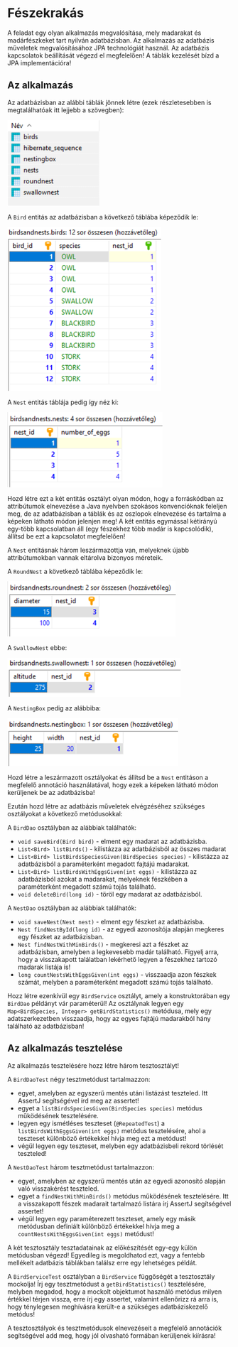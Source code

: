 # Fészekrakás

A feladat egy olyan alkalmazás megvalósítása, mely madarakat és madárfészkeket tart 
nyilván adatbázisban. Az alkalmazás az adatbázis műveletek megvalósításához JPA technológiát 
használ. Az adatbázis kapcsolatok beállítását végezd el megfelelően! A táblák kezelését bízd 
a JPA implementációra!

## Az alkalmazás

Az adatbázisban az alábbi táblák jönnek létre (ezek részletesebben is megtalálhatóak itt lejjebb 
a szövegben):

![tables](images/tables.PNG)

A `Bird` entitás az adatbázisban a következő táblába képeződik le:

![bird table](images/birdtable.PNG)

A `Nest` entitás táblája pedig így néz ki:

![nest table](images/nesttable.PNG)

Hozd létre ezt a két entitás osztályt olyan módon, hogy a forráskódban az attribútumok 
elnevezése a Java nyelvben szokásos konvencióknak feleljen meg, de az adatbázisban 
a táblák és az oszlopok elnevezése és tartalma a képeken látható módon jelenjen meg! 
A két entitás egymással kétirányú egy-több kapcsolatban áll (egy fészekhez több madár 
is kapcsolódik), állítsd be ezt a kapcsolatot megfelelően!

A `Nest` entitásnak három leszármazottja van, melyeknek újabb attribútumokban vannak eltárolva 
bizonyos méreteik.

A `RoundNest` a következő táblába képeződik le:

![roundnest table](images/roundnesttable.PNG)

A `SwallowNest` ebbe:

![swallownest table](images/swallownesttable.PNG)

A `NestingBox` pedig az alábbiba:

![nestingbox table](images/nestingboxtable.PNG)

Hozd létre a leszármazott osztályokat és állítsd be a `Nest` entitáson a megfelelő 
annotáció használatával, hogy ezek a képeken látható módon kerüljenek be az adatbázisba!

Ezután hozd létre az adatbázis műveletek elvégzéséhez szükséges osztályokat a 
következő metódusokkal:

A `BirdDao` osztályban az alábbiak találhatók:

* `void saveBird(Bird bird)` - elment egy madarat az adatbázisba.
* `List<Bird> listBirds()` - kilistázza az adatbázisból az összes madarat 
* `List<Bird> listBirdsSpeciesGiven(BirdSpecies species)` - kilistázza az adatbázisból a 
  paraméterként megadott fajtájú madarakat. 
* `List<Bird> listBirdsWithEggsGiven(int eggs)` - kilistázza az adatbázisból azokat a madarakat, 
  melyeknek fészkében a paraméterként megadott számú tojás található.
* `void deleteBird(long id)` - töröl egy madarat az adatbázisból.  
  
A `NestDao` osztályban az alábbiak találhatók:

* `void saveNest(Nest nest)` - elment egy fészket az adatbázisba.
* `Nest findNestById(long id)` - az egyedi azonosítója alapján megkeres egy fészket az adatbázisban.
* `Nest findNestWithMinBirds()` - megkeresi azt a fészket az adatbázisban, amelyben a 
  legkevesebb madár található. Figyelj arra, hogy a visszakapott találatban lekérhető legyen a 
  fészekhez tartozó madarak listája is!
* `long countNestsWithEggsGiven(int eggs)` - visszaadja azon fészkek számát, melyben a 
  paraméterként megadott számú tojás található.
  
Hozz létre ezenkívül egy `BirdService` osztályt, amely a konstruktorában egy `BirdDao` 
példányt vár paraméterül! Az osztálynak legyen egy `Map<BirdSpecies, Integer> getBirdStatistics()` 
metódusa, mely egy adatszerkezetben visszaadja, hogy az egyes fajtájú madarakból hány található 
az adatbázisban!

## Az alkalmazás tesztelése

Az alkalmazás tesztelésére hozz létre három tesztosztályt!

A `BirdDaoTest` négy tesztmetódust tartalmazzon:

* egyet, amelyben az egyszerű mentés utáni listázást teszteled. Itt AssertJ segítségével írd meg az assertet!
* egyet a `listBirdsSpeciesGiven(BirdSpecies species)` metódus működésének tesztelésére.
* legyen egy ismétléses teszteset (`@RepeatedTest`) a `listBirdsWithEggsGiven(int eggs)` metódus 
  tesztelésére, ahol a teszteset különböző értékekkel hívja meg ezt a metódust!
* végül legyen egy teszteset, melyben egy adatbázisbeli rekord törlését teszteled!  
  
A `NestDaoTest` három tesztmetódust tartalmazzon:

* egyet, amelyben az egyszerű mentés után az egyedi azonosító alapján való visszakérést teszteled.
* egyet a `findNestWithMinBirds()` metódus működésének tesztelésére. Itt a visszakapott fészek madarait 
  tartalmazó listára írj AssertJ segítségével assertet!
* végül legyen egy paraméterezett teszteset, amely egy másik metódusban definiált különböző értékekkel 
  hívja meg a `countNestsWithEggsGiven(int eggs)` metódust!
  
A két tesztosztály tesztadatainak az előkészítését egy-egy külön metódusban végezd! Egyedileg is megoldhatod 
ezt, vagy a fentebb mellékelt adatbázis táblákban találsz erre egy lehetséges példát.

A `BirdServiceTest` osztályban a `BirdService` függőségét a tesztosztály mockolja! Írj egy tesztmetódust a
`getBirdStatistics()` tesztelésére, melyben megadod, hogy a mockolt objektumot használó metódus 
milyen értékkel térjen vissza, erre írj egy assertet, valamint ellenőrizz rá arra is, hogy ténylegesen 
meghívásra került-e a szükséges adatbáziskezelő metódus!

A tesztosztályok és tesztmetódusok elnevezéseit a megfelelő annotációk segítségével add meg, 
hogy jól olvasható formában kerüljenek kiírásra!

